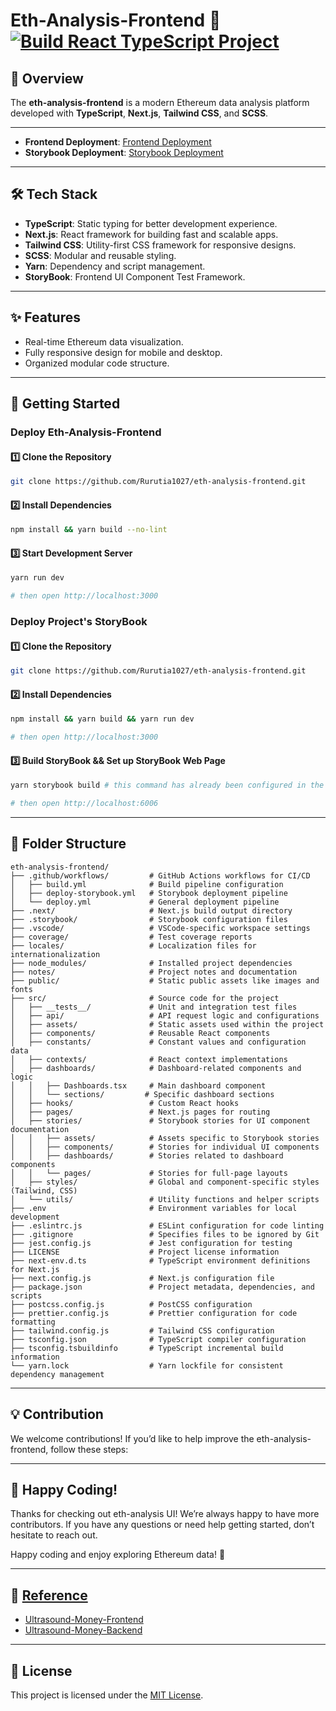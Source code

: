 # **Eth-Analysis-Frontend** 🚀 [![Build React TypeScript Project](https://github.com/Rurutia1027/eth-analysis-frontend/actions/workflows/build.yml/badge.svg?branch=master)](https://github.com/Rurutia1027/eth-analysis-frontend/actions/workflows/build.yml)

## **📖 Overview**

The **eth-analysis-frontend** is a modern Ethereum data analysis platform developed with **TypeScript**, **Next.js**, **Tailwind CSS**, and **SCSS**.

---

- **Frontend Deployment**: [Frontend Deployment](https://eth-analysis-frontend.vercel.app/)
- **Storybook Deployment**: [Storybook Deployment](https://eth-storybook.vercel.app)

---

## **🛠️ Tech Stack**

- **TypeScript**: Static typing for better development experience.
- **Next.js**: React framework for building fast and scalable apps.
- **Tailwind CSS**: Utility-first CSS framework for responsive designs.
- **SCSS**: Modular and reusable styling.
- **Yarn**: Dependency and script management.
- **StoryBook**: Frontend UI Component Test Framework.

---

## **✨ Features**

- Real-time Ethereum data visualization.
- Fully responsive design for mobile and desktop.
- Organized modular code structure.

---

## **🚀 Getting Started**

### Deploy Eth-Analysis-Frontend

#### **1️⃣ Clone the Repository**

```bash
git clone https://github.com/Rurutia1027/eth-analysis-frontend.git
```

#### **2️⃣ Install Dependencies**

```bash
npm install && yarn build --no-lint
```

#### **3️⃣ Start Development Server**

```bash
yarn run dev

# then open http://localhost:3000
```

### Deploy Project's StoryBook

#### **1️⃣ Clone the Repository**

```bash
git clone https://github.com/Rurutia1027/eth-analysis-frontend.git
```

#### **2️⃣ Install Dependencies**

```bash
npm install && yarn build && yarn run dev

# then open http://localhost:3000
```

#### **3️⃣ Build StoryBook && Set up StoryBook Web Page**

```bash
yarn storybook build # this command has already been configured in the package.json

# then open http://localhost:6006
```

---

## 📂 **Folder Structure**

```
eth-analysis-frontend/
├── .github/workflows/         # GitHub Actions workflows for CI/CD
│   ├── build.yml              # Build pipeline configuration
│   ├── deploy-storybook.yml   # Storybook deployment pipeline
│   └── deploy.yml             # General deployment pipeline
├── .next/                     # Next.js build output directory
├── .storybook/                # Storybook configuration files
├── .vscode/                   # VSCode-specific workspace settings
├── coverage/                  # Test coverage reports
├── locales/                   # Localization files for internationalization
├── node_modules/              # Installed project dependencies
├── notes/                     # Project notes and documentation
├── public/                    # Static public assets like images and fonts
├── src/                       # Source code for the project
│   ├── __tests__/             # Unit and integration test files
│   ├── api/                   # API request logic and configurations
│   ├── assets/                # Static assets used within the project
│   ├── components/            # Reusable React components
│   ├── constants/             # Constant values and configuration data
│   ├── contexts/              # React context implementations
│   ├── dashboards/            # Dashboard-related components and logic
│   │   ├── Dashboards.tsx     # Main dashboard component
│   │   └── sections/         # Specific dashboard sections
│   ├── hooks/                 # Custom React hooks
│   ├── pages/                 # Next.js pages for routing
│   ├── stories/               # Storybook stories for UI component documentation
│   │   ├── assets/            # Assets specific to Storybook stories
│   │   ├── components/        # Stories for individual UI components
│   │   ├── dashboards/        # Stories related to dashboard components
│   │   └── pages/             # Stories for full-page layouts
│   ├── styles/                # Global and component-specific styles (Tailwind, CSS)
│   └── utils/                 # Utility functions and helper scripts
├── .env                       # Environment variables for local development
├── .eslintrc.js               # ESLint configuration for code linting
├── .gitignore                 # Specifies files to be ignored by Git
├── jest.config.js             # Jest configuration for testing
├── LICENSE                    # Project license information
├── next-env.d.ts              # TypeScript environment definitions for Next.js
├── next.config.js             # Next.js configuration file
├── package.json               # Project metadata, dependencies, and scripts
├── postcss.config.js          # PostCSS configuration
├── prettier.config.js         # Prettier configuration for code formatting
├── tailwind.config.js         # Tailwind CSS configuration
├── tsconfig.json              # TypeScript compiler configuration
├── tsconfig.tsbuildinfo       # TypeScript incremental build information
└── yarn.lock                  # Yarn lockfile for consistent dependency management
```

---

## 💡 Contribution

We welcome contributions! If you’d like to help improve the eth-analysis-frontend, follow these steps:

---

## 🎉 Happy Coding!

Thanks for checking out eth-analysis UI! We’re always happy to have more contributors. If you have any questions or need help getting started, don’t hesitate to reach out.

Happy coding and enjoy exploring Ethereum data! 🚀

---

## 📝 [Reference]()

- [Ultrasound-Money-Frontend](https://github.com/ultrasoundmoney/frontend)
- [Ultrasound-Money-Backend](https://github.com/ultrasoundmoney/eth-analysis-rs)

---

## 📜 License

This project is licensed under the [MIT License](./LICENSE).
